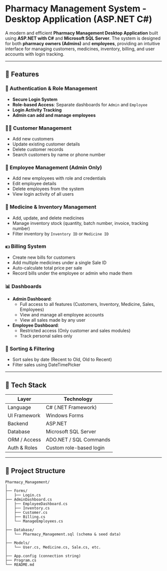 # Pharmacy Management System - Desktop Application (ASP.NET C#)

A modern and efficient **Pharmacy Management Desktop Application** built using **ASP.NET with C#** and **Microsoft SQL Server**. The system is designed for both **pharmacy owners (Admins)** and **employees**, providing an intuitive interface for managing customers, medicines, inventory, billing, and user accounts with login tracking.

---

## 🧾 Features

### 🔐 Authentication & Role Management
- **Secure Login System**
- **Role-based Access**: Separate dashboards for `Admin` and `Employee`
- **Login Activity Tracking**
- **Admin can add and manage employees**

### 🧍‍♂️ Customer Management
- Add new customers
- Update existing customer details
- Delete customer records
- Search customers by name or phone number

### 👥 Employee Management (Admin Only)
- Add new employees with role and credentials
- Edit employee details
- Delete employees from the system
- View login activity of all users

### 💊 Medicine & Inventory Management
- Add, update, and delete medicines
- Manage inventory stock (quantity, batch number, invoice, tracking number)
- Filter inventory by `Inventory ID` or `Medicine ID`

### 💵 Billing System
- Create new bills for customers
- Add multiple medicines under a single Sale ID
- Auto-calculate total price per sale
- Record bills under the employee or admin who made them

### 📊 Dashboards
- **Admin Dashboard**:
  - Full access to all features (Customers, Inventory, Medicine, Sales, Employees)
  - View and manage all employee accounts
  - View all sales made by any user
- **Employee Dashboard**:
  - Restricted access (Only customer and sales modules)
  - Track personal sales only

### 📅 Sorting & Filtering
- Sort sales by date (Recent to Old, Old to Recent)
- Filter sales using DateTimePicker

---

## 🧰 Tech Stack

| Layer         | Technology                  |
|---------------|-----------------------------|
| Language      | C# (.NET Framework)         |
| UI Framework  | Windows Forms               |
| Backend       | ASP.NET                     |
| Database      | Microsoft SQL Server        |
| ORM / Access  | ADO.NET / SQL Commands      |
| Auth & Roles  | Custom role-based login     |

---

## 📂 Project Structure

```plaintext
Pharmacy_Management/
│
├── Forms/
│   ├── Login.cs
├── AdminDashboard.cs
│   ├── EmployeeDashboard.cs
│   ├── Inventory.cs
│   ├── Customer.cs
│   ├── Billing.cs
│   └── ManageEmployees.cs
│
├── Database/
│   └── Pharmacy_Management.sql (schema & seed data)
│
├── Models/
│   └── User.cs, Medicine.cs, Sale.cs, etc.
│
├── App.config (connection string)
├── Program.cs
└── README.md
